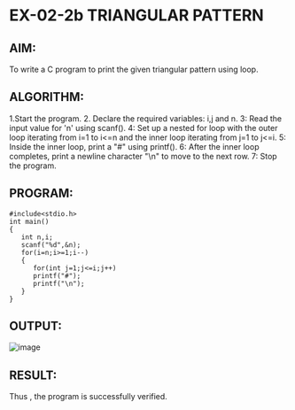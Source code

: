 # EX-02-2b   TRIANGULAR PATTERN

## AIM:
 To write a C program to print the given triangular pattern using loop.

## ALGORITHM:
1.Start the program.
2. Declare the required variables: i,j and n.
3: Read the input value for 'n' using scanf().
4: Set up a nested for loop with the outer loop iterating from i=1 to i<=n and the inner loop
iterating from j=1 to j<=i.
5: Inside the inner loop, print a "#" using printf().
6: After the inner loop completes, print a newline character "\n" to move to the next row.
7: Stop the program.

## PROGRAM:
```
#include<stdio.h>
int main()
{
   int n,i;
   scanf("%d",&n);
   for(i=n;i>=1;i--)
   {
      for(int j=1;j<=i;j++)
      printf("#");
      printf("\n");
   }
}
```

## OUTPUT:
![image](https://github.com/Yuvaranithulasingam/EX-02-2b/assets/121418522/8416ffee-5ed3-4efb-81c6-74570a2ee214)

## RESULT:
  Thus , the program is successfully verified.
